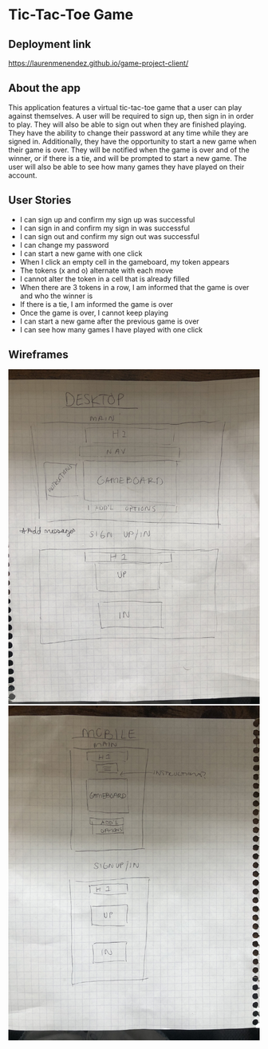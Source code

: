 # Tic-Tac-Toe Game

## Deployment link

https://laurenmenendez.github.io/game-project-client/

## About the app

This application features a virtual tic-tac-toe game that a user can play against themselves. A user will be required to sign up, then sign in in order to play. They will also be able to sign out when they are finished playing. They have the ability to change their password at any time while they are signed in. Additionally, they have the opportunity to start a new game when their game is over. They will be notified when the game is over and of the winner, or if there is a tie, and will be prompted to start a new game. The user will also be able to see how many games they have played on their account.

## User Stories

- I can sign up and confirm my sign up was successful
- I can sign in and confirm my sign in was successful
- I can sign out and confirm my sign out was successful
- I can change my password
- I can start a new game with one click
- When I click an empty cell in the gameboard, my token appears
- The tokens (x and o) alternate with each move
- I cannot alter the token in a cell that is already filled
- When there are 3 tokens in a row, I am informed that the game is over and who the winner is
- If there is a tie, I am informed the game is over
- Once the game is over, I cannot keep playing
- I can start a new game after the previous game is over
- I can see how many games I have played with one click

## Wireframes

![Desktop](./assets/IMG_4001.jpg)
![Mobile](./assets/IMG_4002.jpg)
